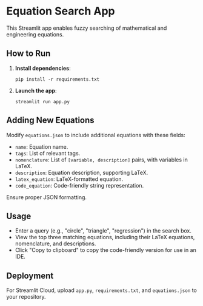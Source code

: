 # Equation Search App

This Streamlit app enables fuzzy searching of mathematical and engineering equations.

## How to Run

1. **Install dependencies**:
   ```
   pip install -r requirements.txt
   ```
2. **Launch the app**:
   ```
   streamlit run app.py
   ```

## Adding New Equations

Modify `equations.json` to include additional equations with these fields:
- `name`: Equation name.
- `tags`: List of relevant tags.
- `nomenclature`: List of `[variable, description]` pairs, with variables in LaTeX.
- `description`: Equation description, supporting LaTeX.
- `latex_equation`: LaTeX-formatted equation.
- `code_equation`: Code-friendly string representation.

Ensure proper JSON formatting.

## Usage

- Enter a query (e.g., "circle", "triangle", "regression") in the search box.
- View the top three matching equations, including their LaTeX equations, nomenclature, and descriptions.
- Click "Copy to clipboard" to copy the code-friendly version for use in an IDE.

## Deployment

For Streamlit Cloud, upload `app.py`, `requirements.txt`, and `equations.json` to your repository.